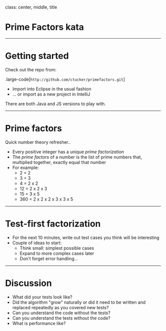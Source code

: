 class: center, middle, title

# Prime Factors kata

---

# Getting started

Check out the repo from:

.large-code[`http://github.com/ctucker/primefactors.git`]

* Import into Eclipse in the usual fashion
* ... or import as a new project in IntelliJ

There are both Java and JS versions to play with.

---

# Prime factors

Quick number theory refresher..

* Every positive integer has a unique *prime factorization*
* The *prime factors* of a number is the list of prime numbers that,
  multiplied together, exactly equal that number
* For example:
  * 2 = 2
  * 3 = 3
  * 4 = 2 x 2
  * 12 = 2 x 2 x 3
  * 15 = 3 x 5
  * 360 = 2 x 2 x 2 x 3 x 3 x 5

---

# Test-first factorization

* For the next 10 minutes, write out test cases you think will be
  interesting
* Couple of ideas to start:
  * Think small: simplest possible cases
  * Expand to more complex cases later
  * Don't forget error handling...

---

# Discussion

* What did your tests look like?
* Did the algorithm "grow" naturally or did it need to be written and replaced
  repeatedly as you covered new tests?
* Can you understand the code without the tests?
* Can you understand the tests without the code?
* What is performance like?
  
